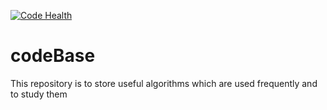 [![Code Health](https://landscape.io/github/HackersUOP/codeBase/master/landscape.svg?style=flat)](https://landscape.io/github/HackersUOP/codeBase/master)
# codeBase
This repository is to store useful algorithms which are used frequently and to study them
